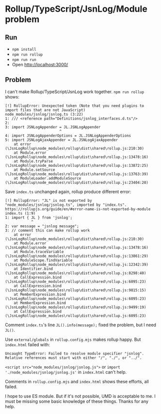 # Rollup/TypeScript/JsnLog/Module problem

## Run

* `npm install`
* `npm run rollup`
* `npm run run`
* Open [http://localhost:3000/](http://localhost:3000/)

## Problem

I can't make Rollup/TypeScript/JsnLog work together. `npm run rollup` shows:
```
[!] RollupError: Unexpected token (Note that you need plugins to import files that are not JavaScript)
node_modules/jsnlog/jsnlog.ts (3:22)
1: /// <reference path="Definitions/jsnlog_interfaces.d.ts"/>
2:
3: import JSNLogAppender = JL.JSNLogAppender
                         ^
4: import JSNLogAppenderOptions = JL.JSNLogAppenderOptions
5: import JSNLogAjaxAppender = JL.JSNLogAjaxAppender
    at error (\JsnLogRollup\node_modules\rollup\dist\shared\rollup.js:210:30)
    at Module.error (\JsnLogRollup\node_modules\rollup\dist\shared\rollup.js:13478:16)
    at Module.tryParse (\JsnLogRollup\node_modules\rollup\dist\shared\rollup.js:13872:25)
    at Module.setSource (\JsnLogRollup\node_modules\rollup\dist\shared\rollup.js:13763:39)
    at ModuleLoader.addModuleSource (\JsnLogRollup\node_modules\rollup\dist\shared\rollup.js:23404:20)
```

Save `index.ts` unchanged again, rollup produce different error:
```
[!] RollupError: "JL" is not exported by "node_modules/jsnlog/jsnlog.ts", imported by "index.ts".
https://rollupjs.org/guide/en/#error-name-is-not-exported-by-module
index.ts (1:9)
1: import { JL } from 'jsnlog';
            ^
2: var message = "jsnlog message";
3: // comment this can make rollup work
    at error (\JsnLogRollup\node_modules\rollup\dist\shared\rollup.js:210:30)
    at Module.error (\JsnLogRollup\node_modules\rollup\dist\shared\rollup.js:13478:16)
    at Module.traceVariable (\JsnLogRollup\node_modules\rollup\dist\shared\rollup.js:13861:29)
    at ModuleScope.findVariable (\JsnLogRollup\node_modules\rollup\dist\shared\rollup.js:12342:39)
    at Identifier.bind (\JsnLogRollup\node_modules\rollup\dist\shared\rollup.js:8298:40)
    at CallExpression.bind (\JsnLogRollup\node_modules\rollup\dist\shared\rollup.js:6095:23)
    at CallExpression.bind (\JsnLogRollup\node_modules\rollup\dist\shared\rollup.js:9815:15)
    at MemberExpression.bind (\JsnLogRollup\node_modules\rollup\dist\shared\rollup.js:6095:23)
    at MemberExpression.bind (\JsnLogRollup\node_modules\rollup\dist\shared\rollup.js:9499:19)
    at CallExpression.bind (\JsnLogRollup\node_modules\rollup\dist\shared\rollup.js:6095:23)
```

Comment `index.ts`'s line `JL().info(message);` fixed the problem, but I need `JL()`.

Use `external/globals` in `rollup.config.mjs` makes rollup happy. But `index.html` failed with:
```
Uncaught TypeError: Failed to resolve module specifier "jsnlog". Relative references must start with either "/", "./", or "../".
```

`<script src="node_modules/jsnlog/jsnlog.js">` or `import './node_modules/jsnlog/jsnlog.js'` in `index.html` can't help.

Comments in `rollup.config.mjs` and `index.html` shows these efforts, all failed.

I hope to use ES module. But if it's not possible, UMD is acceptable to me. I must be missing some basic knowledge of these things. Thanks for any help.